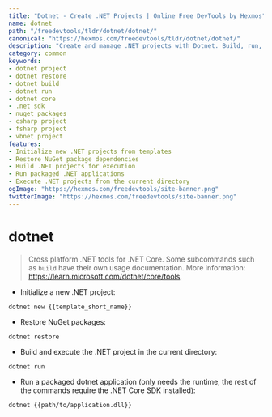 ```yaml
---
title: "Dotnet - Create .NET Projects | Online Free DevTools by Hexmos"
name: dotnet
path: "/freedevtools/tldr/dotnet/dotnet/"
canonical: "https://hexmos.com/freedevtools/tldr/dotnet/dotnet/"
description: "Create and manage .NET projects with Dotnet. Build, run, and restore NuGet packages easily using this cross-platform tool. Free online tool, no registration required."
category: common
keywords:
- dotnet project
- dotnet restore
- dotnet build
- dotnet run
- dotnet core
- .net sdk
- nuget packages
- csharp project
- fsharp project
- vbnet project
features:
- Initialize new .NET projects from templates
- Restore NuGet package dependencies
- Build .NET projects for execution
- Run packaged .NET applications
- Execute .NET projects from the current directory
ogImage: "https://hexmos.com/freedevtools/site-banner.png"
twitterImage: "https://hexmos.com/freedevtools/site-banner.png"
---
```


# dotnet

> Cross platform .NET tools for .NET Core.
> Some subcommands such as `build` have their own usage documentation.
> More information: <https://learn.microsoft.com/dotnet/core/tools>.

- Initialize a new .NET project:

`dotnet new {{template_short_name}}`

- Restore NuGet packages:

`dotnet restore`

- Build and execute the .NET project in the current directory:

`dotnet run`

- Run a packaged dotnet application (only needs the runtime, the rest of the commands require the .NET Core SDK installed):

`dotnet {{path/to/application.dll}}`
